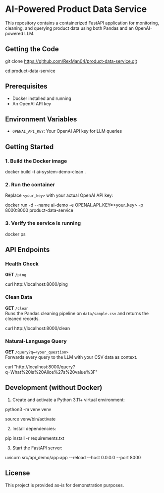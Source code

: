 # AI-Powered Product Data Service

This repository contains a containerized FastAPI application for monitoring, cleaning, and querying product data using both Pandas and an OpenAI-powered LLM.

## Getting the Code

git clone https://github.com/RexMan04/product-data-service.git

cd product-data-service

## Prerequisites

- Docker installed and running  
- An OpenAI API key

## Environment Variables

- `OPENAI_API_KEY`: Your OpenAI API key for LLM queries

## Getting Started

### 1. Build the Docker image

docker build -t ai-system-demo-clean .

### 2. Run the container

Replace `<your_key>` with your actual OpenAI API key:

docker run -d
--name ai-demo
-e OPENAI_API_KEY=<your_key>
-p 8000:8000
product-data-service


### 3. Verify the service is running

docker ps


## API Endpoints

### Health Check

**GET** `/ping`

curl http://localhost:8000/ping

### Clean Data

**GET** `/clean`  
Runs the Pandas cleaning pipeline on `data/sample.csv` and returns the cleaned records.

curl http://localhost:8000/clean

### Natural-Language Query

**GET** `/query?q=<your_question>`  
Forwards every query to the LLM with your CSV data as context.

curl "http://localhost:8000/query?q=What%20is%20Alice%27s%20value%3F"

## Development (without Docker)

1. Create and activate a Python 3.11+ virtual environment:

python3 -m venv venv

source venv/bin/activate

2. Install dependencies:

pip install -r requirements.txt

3. Start the FastAPI server:

uvicorn src/api_demo/app:app --reload --host 0.0.0.0 --port 8000

## License

This project is provided as-is for demonstration purposes.
